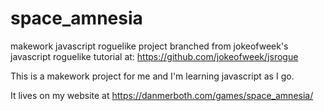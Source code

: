 # space_amnesia
makework javascript roguelike project branched from jokeofweek's javascript roguelike tutorial at: https://github.com/jokeofweek/jsrogue

This is a makework project for me and I'm learning javascript as I go.

It lives on my website at https://danmerboth.com/games/space_amnesia/
